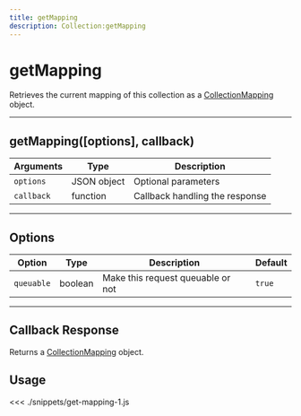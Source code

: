 ```yaml
---
title: getMapping
description: Collection:getMapping
---
```


# getMapping

Retrieves the current mapping of this collection as a [CollectionMapping](/sdk/js/5/collection-mapping/) object.

---

## getMapping([options], callback)

| Arguments  | Type        | Description                    |
| ---------- | ----------- | ------------------------------ |
| `options`  | JSON object | Optional parameters            |
| `callback` | function    | Callback handling the response |

---

## Options

| Option     | Type    | Description                       | Default |
| ---------- | ------- | --------------------------------- | ------- |
| `queuable` | boolean | Make this request queuable or not | `true`  |

---

## Callback Response

Returns a [CollectionMapping](/sdk/js/5/collection-mapping/) object.

## Usage

<<< ./snippets/get-mapping-1.js

